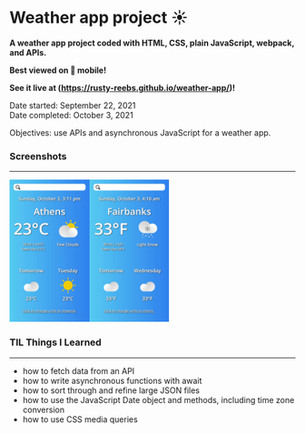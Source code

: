 # Weather app project ☀️

**A weather app project coded with HTML, CSS, plain JavaScript, webpack, and APIs.**

**Best viewed on 📱 mobile!**

**See it live at (https://rusty-reebs.github.io/weather-app/)!**  

Date started: September 22, 2021  
Date completed: October 3, 2021  

Objectives: use APIs and asynchronous JavaScript for a weather app.  

### Screenshots
-----

<img src="./src/img/screenshot2.jpg" height="250px"><img src="./src/img/screenshot1.jpg" height="250px">

### TIL Things I Learned
-----


- how to fetch data from an API
- how to write asynchronous functions with await
- how to sort through and refine large JSON files
- how to use the JavaScript Date object and methods, including time zone conversion
- how to use CSS media queries